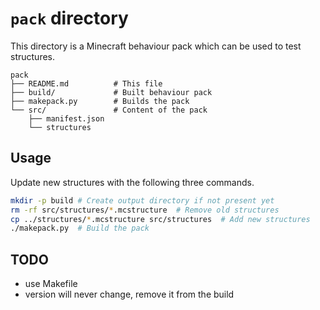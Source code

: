 # `pack` directory

This directory is a Minecraft behaviour pack which can be used to test
structures.

```text
pack
├── README.md          # This file
├── build/             # Built behaviour pack
├── makepack.py        # Builds the pack
└── src/               # Content of the pack
    ├── manifest.json
    └── structures
```

## Usage

Update new structures with the following three commands.

```bash
mkdir -p build # Create output directory if not present yet
rm -rf src/structures/*.mcstructure  # Remove old structures
cp ../structures/*.mcstructure src/structures  # Add new structures
./makepack.py  # Build the pack
```

## TODO

* use Makefile
* version will never change, remove it from the build
